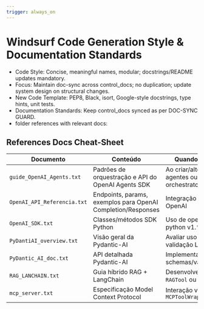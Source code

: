 ```yaml
---
trigger: always_on
---
```


# Windsurf Code Generation Style & Documentation Standards

- Code Style: Concise, meaningful names, modular; docstrings/README updates mandatory.
- Focus: Maintain doc-sync across control_docs; no duplication; update system design on structural changes.
- New Code Template: PEP8, Black, isort, Google-style docstrings, type hints, unit tests.
- Documentation Standards: Keep control_docs synced as per DOC-SYNC GUARD.
- folder references with relevant docs:

## References Docs Cheat-Sheet
| Documento | Conteúdo | Quando usar |
|-----------|----------|-------------|
| `guide_OpenAI_Agents.txt` | Padrões de orquestração e API do OpenAI Agents SDK | Ao criar/alterar agentes ou orchestrator |
| `OpenAI_API_Referencia.txt` | Endpoints, params, exemplos para OpenAI Completion/Responses | Integração direta OpenAI |
| `OpenAI_SDK.txt` | Classes/métodos SDK Python | Uso de openai-python v1.* |
| `PyDantiAI_overview.txt` | Visão geral da Pydantic-AI | Avaliar uso de validação LLM |
| `PyDantic_AI_doc.txt` | API detalhada Pydantic-AI | Implementar schemas/validators |
| `RAG_LANCHAIN.txt` | Guia híbrido RAG + LangChain | Desenvolver `RAGTool` ou pipeline |
| `mcp_server.txt` | Especificação Model Context Protocol | Interação via `MCPToolWrapper` |